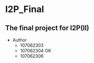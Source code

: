 # I2P_Final

## The final project for I2P(II)

- Author
  - 107062303
  - 107062304 OK
  - 107062306
